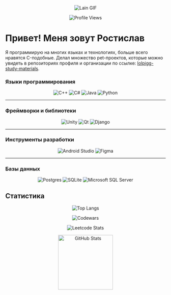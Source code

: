 <p align="center">
  <img src="../main/lain.gif" alt="Lain GIF"/>
</p>

<p align="center">
  <img src="https://komarev.com/ghpvc/?username=lolpigg" alt="Profile Views"/>
</p>

# Привет! Меня зовут Ростислав

Я программирую на многих языках и технологиях, больше всего нравятся C-подобные. Делал множество pet-проектов, которые можно увидеть в репозиториях профиля и организации по ссылке: [lolpigg-study-materials](https://github.com/lolpigg-study-materials).

### Языки программирования

<p align="center">
  <img src="https://img.shields.io/badge/c++-%2300599C.svg?style=for-the-badge&logo=c%2B%2B&logoColor=white" alt="C++"/>
  <img src="https://img.shields.io/badge/c%23-%23239120.svg?style=for-the-badge&logo=csharp&logoColor=white" alt="C#"/>
  <img src="https://img.shields.io/badge/java-%23ED8B00.svg?style=for-the-badge&logo=openjdk&logoColor=white" alt="Java"/>
  <img src="https://img.shields.io/badge/python-3670A0?style=for-the-badge&logo=python&logoColor=ffdd54" alt="Python"/>
</p>

<hr>

### Фреймворки и библиотеки

<p align="center">
  <img src="https://img.shields.io/badge/unity-%23000000.svg?style=for-the-badge&logo=unity&logoColor=white" alt="Unity"/>
  <img src="https://img.shields.io/badge/Qt-%23217346.svg?style=for-the-badge&logo=Qt&logoColor=white" alt="Qt"/>
  <img src="https://img.shields.io/badge/django-%23092E20.svg?style=for-the-badge&logo=django&logoColor=white" alt="Django"/>
</p>

<hr>

### Инструменты разработки

<p align="center">
  <img src="https://img.shields.io/badge/android%20studio-346ac1?style=for-the-badge&logo=android%20studio&logoColor=white" alt="Android Studio"/>
  <img src="https://img.shields.io/badge/figma-%23F24E1E.svg?style=for-the-badge&logo=figma&logoColor=white" alt="Figma"/>
</p>

<hr>

### Базы данных

<p align="center">
  <img src="https://img.shields.io/badge/postgres-%23316192.svg?style=for-the-badge&logo=postgresql&logoColor=white" alt="Postgres"/>
  <img src="https://img.shields.io/badge/sqlite-%2307405e.svg?style=for-the-badge&logo=sqlite&logoColor=white" alt="SQLite"/>
  <img src="https://img.shields.io/badge/Microsoft%20SQL%20Server-CC2927?style=for-the-badge&logo=microsoft%20sql%20server&logoColor=white" alt="Microsoft SQL Server"/>
</p>

## Статистика

<p align="center">
  <img src="https://github-readme-stats.vercel.app/api/top-langs/?username=lolpigg&layout=compact" alt="Top Langs"/>
</p>

<p align="center">
  <img src="https://www.codewars.com/users/lolpigg/badges/large" alt="Codewars"/>
</p>

<p align="center">
  <img src="https://leetcard.jacoblin.cool/lolpigg" alt="Leetcode Stats"/>
</p>



<p align="center">
  <img height="172em" src="https://github-readme-stats-eight-theta.vercel.app/api?username=lolpigg&show_icons=true&theme=algolia&include_all_commits=true&count_private=true" alt="GitHub Stats"/>
</p>
